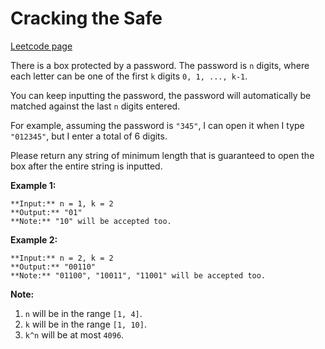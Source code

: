 # Cracking the Safe
[Leetcode page](https://leetcode.com/problems/cracking-the-safe/description)

There is a box protected by a password. The password is `n` digits, where each
letter can be one of the first `k` digits `0, 1, ..., k-1`.

You can keep inputting the password, the password will automatically be
matched against the last `n` digits entered.

For example, assuming the password is `"345"`, I can open it when I type
`"012345"`, but I enter a total of 6 digits.

Please return any string of minimum length that is guaranteed to open the box
after the entire string is inputted.

**Example 1:**  

    
    
    **Input:** n = 1, k = 2
    **Output:** "01"
    **Note:** "10" will be accepted too.
    

**Example 2:**  

    
    
    **Input:** n = 2, k = 2
    **Output:** "00110"
    **Note:** "01100", "10011", "11001" will be accepted too.
    

**Note:**  

  1. `n` will be in the range `[1, 4]`.
  2. `k` will be in the range `[1, 10]`.
  3. `k^n` will be at most `4096`.

